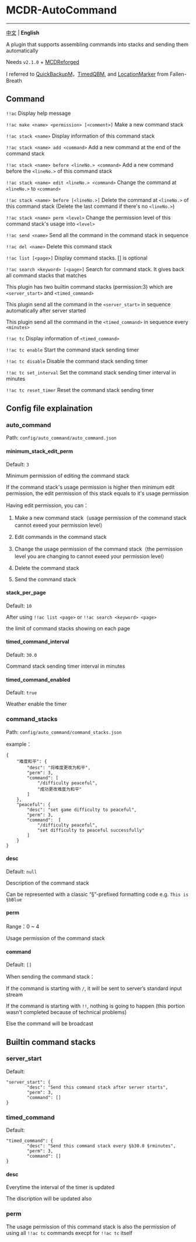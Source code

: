 # MCDR-AutoCommand
---------

[中文](./README.md) | **English**

A plugin that supports assembling commands into stacks and sending them automatically

Needs `v2.1.0` + [MCDReforged](https://github.com/Fallen-Breath/MCDReforged)

I referred to [QuickBackupM](https://github.com/TISUnion/QuickBackupM)，[TimedQBM](https://github.com/TISUnion/TimedQBM), and [LocationMarker](https://github.com/TISUnion/LocationMarker) from Fallen-Breath

## Command

`!!ac` Display help message

`!!ac make <name> <permission> [<comment>]` Make a new command stack

`!!ac stack <name>` Display information of this command stack

`!!ac stack <name> add <command>` Add a new command at the end of the command stack

`!!ac stack <name> before <lineNo.> <command>` Add a new command before the `<lineNo.>` of this command stack

`!!ac stack <name> edit <lineNo.> <command>` Change the command at `<lineNo.>` to `<command>`

`!!ac stack <name> before [<lineNo.>]` Delete the command at `<lineNo.>` of this command stack (Delete the last command if there's no `<lineNo.>`)

`!!ac stack <name> perm <level>` Change the permission level of this command stack's usage into `<level>`

`!!ac send <name>` Send all the command in the command stack in sequence

`!!ac del <name>` Delete this command stack

`!!ac list [<page>]` Display command stacks. [<page>] is optional

`!!ac search <keyword> [<page>]` Search for command stack. It gives back all command stacks that matches

This plugin has two builtin command stacks (permission:3) which are `<server_start>` and `<timed_command>`

This plugin send all the command in the `<server_start>` in sequence automatically after server started

This plugin send all the command in the `<timed_command>` in sequence every `<minutes>`

`!!ac tc` Display information of `<timed_command>`

`!!ac tc enable` Start the command stack sending timer

`!!ac tc disable` Disable the command stack sending timer

`!!ac tc set_interval` Set the command stack sending timer interval in minutes

`!!ac tc reset_timer` Reset the command stack sending timer

## Config file explaination

### auto_command

Path: `config/auto_command/auto_command.json`

#### minimum_stack_edit_perm

Default: `3`

Minimum permission of editing the command stack

If the command stack's usage permission is higher then minimum edit permission, the edit permission of this stack equals to it's usage permission

Having edit permission, you can：

1. Make a new command stack（usage permission of the command stack cannot exeed your permission level）

2. Edit commands in the command stack

3. Change the usage permission of the command stack（the permission level you are changing to cannot exeed your permission level）

4. Delete the command stack

5. Send the command stack

#### stack_per_page

Default: `10`

After using `!!ac list <page>` or `!!ac search <keyword> <page>`

the limit of command stacks showing on each page

#### timed_command_interval

Default: `30.0`

Command stack sending timer interval in minutes

#### timed_command_enabled

Default: `true`

Weather enable the timer

### command_stacks

Path: `config/auto_command/command_stacks.json`

example：


```
{
    "难度和平": {
        "desc": "将难度更改为和平",
        "perm": 3,
        "command": [
            "/difficulty peaceful",
            "成功更改难度为和平"
        ]
    },
    "peaceful": {
        "desc": "set game difficulty to peaceful",
        "perm": 3,
        "command":  [
            "/difficulty peaceful",
            "set difficulty to peaceful successfully"
        ]
    }
}
```

#### desc

Default: `null`

Description of the command stack

Can be represented with a classic “§”-prefixed formatting code
e.g. `This is §bBlue`

#### perm

Range：0 ~ 4

Usage permission of the command stack

#### command

Default: `[]`

When sending the command stack：

If the command is starting with `/`, it will be sent to server’s standard input stream

If the command is starting with `!!`, nothing is going to happen (this portion wasn't completed because of technical problems)

Else the command will be broadcast

## Builtin command stacks

### server_start

Default: 

```
"server_start": {
        "desc": "Send this command stack after server starts",
        "perm": 3,
        "command": []
}
```

### timed_command

Default: 

```
"timed_command": {
        "desc": "Send this command stack every §b30.0 §rminutes",
        "perm": 3,
        "command": []
}
```

#### desc

Everytime the interval of the timer is updated

The discription will be updated also

### perm

The usage permission of this command stack is also the permission of using all `!!ac tc` commands execpt for `!!ac tc` itself
